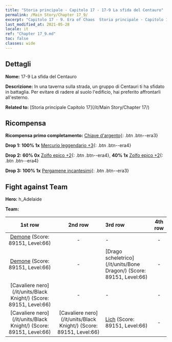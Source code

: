 ```yaml
---
title: "Storia principale - Capitolo 17 - 17-9 La sfida del Centauro"
permalink: /Main Story/Chapter 17_9/
excerpt: "Capitolo 17 - 9. Era of Chaos  Storia principale - Capitolo 17_9. 17-9 La sfida del Centauro"
last_modified_at: 2021-05-28
locale: it
ref: "Chapter 17_9.md"
toc: false
classes: wide
---
```


## Dettagli

 **Nome:** 17-9 La sfida del Centauro

 **Descrizione:** In una taverna sulla strada, un gruppo di Centauri ti ha sfidato in battaglia. Per evitare di radere al suolo l'edificio, hai preferito affrontarli all'esterno.

 **Related to:** [Storia principale Capitolo 17](/it/Main Story/Chapter 17/)

## Ricompensa

 **Ricompensa primo completamento:** [Chiave d'argento](/ItemsIT/con_693/){: .btn .btn--era3}

 **Drop 1:** **100% 1x** [Mercurio leggendario +3](/ItemsIT/mat_56/){: .btn .btn--era4}

 **Drop 2:** **60% 0x** [Zolfo epico +2](/ItemsIT/mat_50/){: .btn .btn--era4}, **40% 1x** [Zolfo epico +2](/ItemsIT/mat_50/){: .btn .btn--era4}

 **Drop 3:** **100% 1x** [Pergamene incantesimi](/ItemsIT/con_694/){: .btn .btn--era3}


## Fight against Team
 **Hero:** h_Adelaide

 **Team:**


  | 1st row | 2nd row | 3rd row | 4th row |
  |:----:|:----:|:----|:----:|
  | [Demone](/it/units/Demon/) (Score: 89151, Level:66)  | - | - | - |
  | [Demone](/it/units/Demon/) (Score: 89151, Level:66)  | - | [Drago scheletrico](/it/units/Bone Dragon/) (Score: 89151, Level:66)  | - |
  | [Cavaliere nero](/it/units/Black Knight/) (Score: 89151, Level:66)  | - | - | - |
  | [Cavaliere nero](/it/units/Black Knight/) (Score: 89151, Level:66)  | [Cavaliere nero](/it/units/Black Knight/) (Score: 89151, Level:66)  | [Lich](/it/units/Lich/) (Score: 89151, Level:66)  | - |


